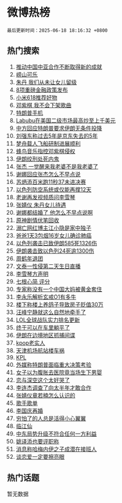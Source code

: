 # 微博热榜

`最后更新时间：2025-06-18 18:16:32 +0800`

## 热门搜索

1. [推动中国中亚合作不断取得新的成就](https://m.weibo.cn/search?containerid=100103type%3D1%26t%3D10%26q%3D%23%E6%8E%A8%E5%8A%A8%E4%B8%AD%E5%9B%BD%E4%B8%AD%E4%BA%9A%E5%90%88%E4%BD%9C%E4%B8%8D%E6%96%AD%E5%8F%96%E5%BE%97%E6%96%B0%E7%9A%84%E6%88%90%E5%B0%B1%23&stream_entry_id=51&isnewpage=1&extparam=seat%3D1%26dgr%3D0%26q%3D%2523%25E6%258E%25A8%25E5%258A%25A8%25E4%25B8%25AD%25E5%259B%25BD%25E4%25B8%25AD%25E4%25BA%259A%25E5%2590%2588%25E4%25BD%259C%25E4%25B8%258D%25E6%2596%25AD%25E5%258F%2596%25E5%25BE%2597%25E6%2596%25B0%25E7%259A%2584%25E6%2588%2590%25E5%25B0%25B1%2523%26pos%3D0%26c_type%3D51%26filter_type%3Drealtimehot%26stream_entry_id%3D51%26cate%3D10103%26display_time%3D1750241790%26pre_seqid%3D175024179070302378602136)
1. [崂山可乐](https://m.weibo.cn/search?containerid=100103type%3D1%26t%3D10%26q%3D%E5%B4%82%E5%B1%B1%E5%8F%AF%E4%B9%90&stream_entry_id=31&isnewpage=1&extparam=seat%3D1%26filter_type%3Drealtimehot%26pos%3D0%26c_type%3D31%26cate%3D5001%26dgr%3D0%26realpos%3D1%26stream_entry_id%3D31%26flag%3D2%26lcate%3D5001%26q%3D%25E5%25B4%2582%25E5%25B1%25B1%25E5%258F%25AF%25E4%25B9%2590%26band_rank%3D1%26display_time%3D1750241790%26pre_seqid%3D175024179070302378602136)
1. [朱丹 我们从未让女儿留级](https://m.weibo.cn/search?containerid=100103type%3D1%26t%3D10%26q%3D%E6%9C%B1%E4%B8%B9+%E6%88%91%E4%BB%AC%E4%BB%8E%E6%9C%AA%E8%AE%A9%E5%A5%B3%E5%84%BF%E7%95%99%E7%BA%A7&stream_entry_id=31&isnewpage=1&extparam=seat%3D1%26filter_type%3Drealtimehot%26pos%3D1%26c_type%3D31%26cate%3D5001%26dgr%3D0%26realpos%3D2%26stream_entry_id%3D31%26flag%3D2%26lcate%3D5001%26q%3D%25E6%259C%25B1%25E4%25B8%25B9%2520%25E6%2588%2591%25E4%25BB%25AC%25E4%25BB%258E%25E6%259C%25AA%25E8%25AE%25A9%25E5%25A5%25B3%25E5%2584%25BF%25E7%2595%2599%25E7%25BA%25A7%26band_rank%3D2%26display_time%3D1750241790%26pre_seqid%3D175024179070302378602136)
1. [8项重磅金融政策发布](https://m.weibo.cn/search?containerid=100103type%3D1%26t%3D10%26q%3D%238%E9%A1%B9%E9%87%8D%E7%A3%85%E9%87%91%E8%9E%8D%E6%94%BF%E7%AD%96%E5%8F%91%E5%B8%83%23&stream_entry_id=31&isnewpage=1&extparam=seat%3D1%26filter_type%3Drealtimehot%26pos%3D2%26c_type%3D31%26cate%3D5001%26dgr%3D0%26realpos%3D3%26stream_entry_id%3D31%26flag%3D0%26lcate%3D5001%26q%3D%25238%25E9%25A1%25B9%25E9%2587%258D%25E7%25A3%2585%25E9%2587%2591%25E8%259E%258D%25E6%2594%25BF%25E7%25AD%2596%25E5%258F%2591%25E5%25B8%2583%2523%26band_rank%3D3%26display_time%3D1750241790%26pre_seqid%3D175024179070302378602136)
1. [小米618推荐好物](https://m.weibo.cn/search?containerid=100103type%3D1%26t%3D10%26q%3D%23%E5%B0%8F%E7%B1%B3618%E6%8E%A8%E8%8D%90%E5%A5%BD%E7%89%A9%23&stream_entry_id=31&isnewpage=1&extparam=seat%3D1%26q%3D%2523%25E5%25B0%258F%25E7%25B1%25B3618%25E6%258E%25A8%25E8%258D%2590%25E5%25A5%25BD%25E7%2589%25A9%2523%26pos%3D3%26c_type%3D31%26adid%3D290459%26cate%3D5001%26filter_type%3Drealtimehot%26is_ad_pos%3D1%26stream_entry_id%3D31%26topic_ad%3D1%26lcate%3D5001%26dgr%3D0%26band_rank%3D4%26display_time%3D1750241790%26pre_seqid%3D175024179070302378602136)
1. [邓紫棋 我不会下架歌曲](https://m.weibo.cn/search?containerid=100103type%3D1%26t%3D10%26q%3D%E9%82%93%E7%B4%AB%E6%A3%8B+%E6%88%91%E4%B8%8D%E4%BC%9A%E4%B8%8B%E6%9E%B6%E6%AD%8C%E6%9B%B2&stream_entry_id=31&isnewpage=1&extparam=seat%3D1%26filter_type%3Drealtimehot%26pos%3D4%26c_type%3D31%26cate%3D5001%26dgr%3D0%26realpos%3D4%26stream_entry_id%3D31%26flag%3D1%26lcate%3D5001%26q%3D%25E9%2582%2593%25E7%25B4%25AB%25E6%25A3%258B%2520%25E6%2588%2591%25E4%25B8%258D%25E4%25BC%259A%25E4%25B8%258B%25E6%259E%25B6%25E6%25AD%258C%25E6%259B%25B2%26band_rank%3D4%26display_time%3D1750241790%26pre_seqid%3D175024179070302378602136)
1. [特朗普手机](https://m.weibo.cn/search?containerid=100103type%3D1%26t%3D10%26q%3D%23%E7%89%B9%E6%9C%97%E6%99%AE%E6%89%8B%E6%9C%BA%23&stream_entry_id=31&isnewpage=1&extparam=seat%3D1%26filter_type%3Drealtimehot%26pos%3D5%26c_type%3D31%26cate%3D5001%26dgr%3D0%26realpos%3D5%26stream_entry_id%3D31%26flag%3D1%26lcate%3D5001%26q%3D%2523%25E7%2589%25B9%25E6%259C%2597%25E6%2599%25AE%25E6%2589%258B%25E6%259C%25BA%2523%26band_rank%3D5%26display_time%3D1750241790%26pre_seqid%3D175024179070302378602136)
1. [Labubu在美国二级市场最高炒至上千美元](https://m.weibo.cn/search?containerid=100103type%3D1%26t%3D10%26q%3D%23Labubu%E5%9C%A8%E7%BE%8E%E5%9B%BD%E4%BA%8C%E7%BA%A7%E5%B8%82%E5%9C%BA%E6%9C%80%E9%AB%98%E7%82%92%E8%87%B3%E4%B8%8A%E5%8D%83%E7%BE%8E%E5%85%83%23&stream_entry_id=31&isnewpage=1&extparam=seat%3D1%26filter_type%3Drealtimehot%26pos%3D6%26c_type%3D31%26cate%3D5001%26dgr%3D0%26realpos%3D6%26stream_entry_id%3D31%26flag%3D0%26lcate%3D5001%26q%3D%2523Labubu%25E5%259C%25A8%25E7%25BE%258E%25E5%259B%25BD%25E4%25BA%258C%25E7%25BA%25A7%25E5%25B8%2582%25E5%259C%25BA%25E6%259C%2580%25E9%25AB%2598%25E7%2582%2592%25E8%2587%25B3%25E4%25B8%258A%25E5%258D%2583%25E7%25BE%258E%25E5%2585%2583%2523%26band_rank%3D6%26display_time%3D1750241790%26pre_seqid%3D175024179070302378602136)
1. [中方回应特朗普要求伊朗无条件投降](https://m.weibo.cn/search?containerid=100103type%3D1%26t%3D10%26q%3D%23%E4%B8%AD%E6%96%B9%E5%9B%9E%E5%BA%94%E7%89%B9%E6%9C%97%E6%99%AE%E8%A6%81%E6%B1%82%E4%BC%8A%E6%9C%97%E6%97%A0%E6%9D%A1%E4%BB%B6%E6%8A%95%E9%99%8D%23&stream_entry_id=31&isnewpage=1&extparam=seat%3D1%26filter_type%3Drealtimehot%26pos%3D7%26c_type%3D31%26cate%3D5001%26dgr%3D0%26realpos%3D7%26stream_entry_id%3D31%26flag%3D1%26lcate%3D5001%26q%3D%2523%25E4%25B8%25AD%25E6%2596%25B9%25E5%259B%259E%25E5%25BA%2594%25E7%2589%25B9%25E6%259C%2597%25E6%2599%25AE%25E8%25A6%2581%25E6%25B1%2582%25E4%25BC%258A%25E6%259C%2597%25E6%2597%25A0%25E6%259D%25A1%25E4%25BB%25B6%25E6%258A%2595%25E9%2599%258D%2523%26band_rank%3D7%26display_time%3D1750241790%26pre_seqid%3D175024179070302378602136)
1. [刘强东称过去5年是京东失去的5年](https://m.weibo.cn/search?containerid=100103type%3D1%26t%3D10%26q%3D%23%E5%88%98%E5%BC%BA%E4%B8%9C%E7%A7%B0%E8%BF%87%E5%8E%BB5%E5%B9%B4%E6%98%AF%E4%BA%AC%E4%B8%9C%E5%A4%B1%E5%8E%BB%E7%9A%845%E5%B9%B4%23&stream_entry_id=31&isnewpage=1&extparam=seat%3D1%26filter_type%3Drealtimehot%26pos%3D8%26c_type%3D31%26cate%3D5001%26dgr%3D0%26realpos%3D8%26stream_entry_id%3D31%26flag%3D1%26lcate%3D5001%26q%3D%2523%25E5%2588%2598%25E5%25BC%25BA%25E4%25B8%259C%25E7%25A7%25B0%25E8%25BF%2587%25E5%258E%25BB5%25E5%25B9%25B4%25E6%2598%25AF%25E4%25BA%25AC%25E4%25B8%259C%25E5%25A4%25B1%25E5%258E%25BB%25E7%259A%25845%25E5%25B9%25B4%2523%26band_rank%3D8%26display_time%3D1750241790%26pre_seqid%3D175024179070302378602136)
1. [梦舟载人飞船研制进展顺利](https://m.weibo.cn/search?containerid=100103type%3D1%26t%3D10%26q%3D%23%E6%A2%A6%E8%88%9F%E8%BD%BD%E4%BA%BA%E9%A3%9E%E8%88%B9%E7%A0%94%E5%88%B6%E8%BF%9B%E5%B1%95%E9%A1%BA%E5%88%A9%23&stream_entry_id=31&isnewpage=1&extparam=seat%3D1%26filter_type%3Drealtimehot%26pos%3D9%26c_type%3D31%26cate%3D5001%26dgr%3D0%26realpos%3D9%26stream_entry_id%3D31%26flag%3D1%26lcate%3D5001%26q%3D%2523%25E6%25A2%25A6%25E8%2588%259F%25E8%25BD%25BD%25E4%25BA%25BA%25E9%25A3%259E%25E8%2588%25B9%25E7%25A0%2594%25E5%2588%25B6%25E8%25BF%259B%25E5%25B1%2595%25E9%25A1%25BA%25E5%2588%25A9%2523%26band_rank%3D9%26display_time%3D1750241790%26pre_seqid%3D175024179070302378602136)
1. [蜂鸟音乐指控邓紫棋侵权](https://m.weibo.cn/search?containerid=100103type%3D1%26t%3D10%26q%3D%23%E8%9C%82%E9%B8%9F%E9%9F%B3%E4%B9%90%E6%8C%87%E6%8E%A7%E9%82%93%E7%B4%AB%E6%A3%8B%E4%BE%B5%E6%9D%83%23&stream_entry_id=31&isnewpage=1&extparam=seat%3D1%26filter_type%3Drealtimehot%26pos%3D10%26c_type%3D31%26cate%3D5001%26dgr%3D0%26realpos%3D10%26stream_entry_id%3D31%26flag%3D0%26lcate%3D5001%26q%3D%2523%25E8%259C%2582%25E9%25B8%259F%25E9%259F%25B3%25E4%25B9%2590%25E6%258C%2587%25E6%258E%25A7%25E9%2582%2593%25E7%25B4%25AB%25E6%25A3%258B%25E4%25BE%25B5%25E6%259D%2583%2523%26band_rank%3D10%26display_time%3D1750241790%26pre_seqid%3D175024179070302378602136)
1. [伊朗绞刑处死内鬼](https://m.weibo.cn/search?containerid=100103type%3D1%26t%3D10%26q%3D%E4%BC%8A%E6%9C%97%E7%BB%9E%E5%88%91%E5%A4%84%E6%AD%BB%E5%86%85%E9%AC%BC&stream_entry_id=31&isnewpage=1&extparam=seat%3D1%26filter_type%3Drealtimehot%26pos%3D11%26c_type%3D31%26cate%3D5001%26dgr%3D0%26realpos%3D11%26stream_entry_id%3D31%26flag%3D2%26lcate%3D5001%26q%3D%25E4%25BC%258A%25E6%259C%2597%25E7%25BB%259E%25E5%2588%2591%25E5%25A4%2584%25E6%25AD%25BB%25E5%2586%2585%25E9%25AC%25BC%26band_rank%3D11%26display_time%3D1750241790%26pre_seqid%3D175024179070302378602136)
1. [张杰 一觉醒来我老婆不是我老婆了](https://m.weibo.cn/search?containerid=100103type%3D1%26t%3D10%26q%3D%E5%BC%A0%E6%9D%B0+%E4%B8%80%E8%A7%89%E9%86%92%E6%9D%A5%E6%88%91%E8%80%81%E5%A9%86%E4%B8%8D%E6%98%AF%E6%88%91%E8%80%81%E5%A9%86%E4%BA%86&stream_entry_id=31&isnewpage=1&extparam=seat%3D1%26filter_type%3Drealtimehot%26pos%3D12%26c_type%3D31%26cate%3D5001%26dgr%3D0%26realpos%3D12%26stream_entry_id%3D31%26flag%3D2%26lcate%3D5001%26q%3D%25E5%25BC%25A0%25E6%259D%25B0%2520%25E4%25B8%2580%25E8%25A7%2589%25E9%2586%2592%25E6%259D%25A5%25E6%2588%2591%25E8%2580%2581%25E5%25A9%2586%25E4%25B8%258D%25E6%2598%25AF%25E6%2588%2591%25E8%2580%2581%25E5%25A9%2586%25E4%25BA%2586%26band_rank%3D12%26display_time%3D1750241790%26pre_seqid%3D175024179070302378602136)
1. [谢娜回应张杰怎么不早点说](https://m.weibo.cn/search?containerid=100103type%3D1%26t%3D10%26q%3D%23%E8%B0%A2%E5%A8%9C%E5%9B%9E%E5%BA%94%E5%BC%A0%E6%9D%B0%E6%80%8E%E4%B9%88%E4%B8%8D%E6%97%A9%E7%82%B9%E8%AF%B4%23&stream_entry_id=31&isnewpage=1&extparam=seat%3D1%26filter_type%3Drealtimehot%26pos%3D13%26c_type%3D31%26cate%3D5001%26dgr%3D0%26realpos%3D13%26stream_entry_id%3D31%26flag%3D0%26lcate%3D5001%26q%3D%2523%25E8%25B0%25A2%25E5%25A8%259C%25E5%259B%259E%25E5%25BA%2594%25E5%25BC%25A0%25E6%259D%25B0%25E6%2580%258E%25E4%25B9%2588%25E4%25B8%258D%25E6%2597%25A9%25E7%2582%25B9%25E8%25AF%25B4%2523%26band_rank%3D13%26display_time%3D1750241790%26pre_seqid%3D175024179070302378602136)
1. [苏炳添百米跑11秒37未进决赛](https://m.weibo.cn/search?containerid=100103type%3D1%26t%3D10%26q%3D%23%E8%8B%8F%E7%82%B3%E6%B7%BB%E7%99%BE%E7%B1%B3%E8%B7%9111%E7%A7%9237%E6%9C%AA%E8%BF%9B%E5%86%B3%E8%B5%9B%23&stream_entry_id=31&isnewpage=1&extparam=seat%3D1%26filter_type%3Drealtimehot%26pos%3D14%26c_type%3D31%26cate%3D5001%26dgr%3D0%26realpos%3D14%26stream_entry_id%3D31%26flag%3D0%26lcate%3D5001%26q%3D%2523%25E8%258B%258F%25E7%2582%25B3%25E6%25B7%25BB%25E7%2599%25BE%25E7%25B1%25B3%25E8%25B7%259111%25E7%25A7%259237%25E6%259C%25AA%25E8%25BF%259B%25E5%2586%25B3%25E8%25B5%259B%2523%26band_rank%3D14%26display_time%3D1750241790%26pre_seqid%3D175024179070302378602136)
1. [以色列防空系统或仅能再撑12天](https://m.weibo.cn/search?containerid=100103type%3D1%26t%3D10%26q%3D%23%E4%BB%A5%E8%89%B2%E5%88%97%E9%98%B2%E7%A9%BA%E7%B3%BB%E7%BB%9F%E6%88%96%E4%BB%85%E8%83%BD%E5%86%8D%E6%92%9112%E5%A4%A9%23&stream_entry_id=31&isnewpage=1&extparam=seat%3D1%26filter_type%3Drealtimehot%26pos%3D15%26c_type%3D31%26cate%3D5001%26dgr%3D0%26realpos%3D15%26stream_entry_id%3D31%26flag%3D1%26lcate%3D5001%26q%3D%2523%25E4%25BB%25A5%25E8%2589%25B2%25E5%2588%2597%25E9%2598%25B2%25E7%25A9%25BA%25E7%25B3%25BB%25E7%25BB%259F%25E6%2588%2596%25E4%25BB%2585%25E8%2583%25BD%25E5%2586%258D%25E6%2592%259112%25E5%25A4%25A9%2523%26band_rank%3D15%26display_time%3D1750241790%26pre_seqid%3D175024179070302378602136)
1. [老谢再发视频质问李雪琴](https://m.weibo.cn/search?containerid=100103type%3D1%26t%3D10%26q%3D%23%E8%80%81%E8%B0%A2%E5%86%8D%E5%8F%91%E8%A7%86%E9%A2%91%E8%B4%A8%E9%97%AE%E6%9D%8E%E9%9B%AA%E7%90%B4%23&stream_entry_id=31&isnewpage=1&extparam=seat%3D1%26filter_type%3Drealtimehot%26pos%3D16%26c_type%3D31%26cate%3D5001%26dgr%3D0%26realpos%3D16%26stream_entry_id%3D31%26flag%3D1%26lcate%3D5001%26q%3D%2523%25E8%2580%2581%25E8%25B0%25A2%25E5%2586%258D%25E5%258F%2591%25E8%25A7%2586%25E9%25A2%2591%25E8%25B4%25A8%25E9%2597%25AE%25E6%259D%258E%25E9%259B%25AA%25E7%2590%25B4%2523%26band_rank%3D16%26display_time%3D1750241790%26pre_seqid%3D175024179070302378602136)
1. [张婧仪 朱丹女儿待遇](https://m.weibo.cn/search?containerid=100103type%3D1%26t%3D10%26q%3D%E5%BC%A0%E5%A9%A7%E4%BB%AA+%E6%9C%B1%E4%B8%B9%E5%A5%B3%E5%84%BF%E5%BE%85%E9%81%87&stream_entry_id=31&isnewpage=1&extparam=seat%3D1%26filter_type%3Drealtimehot%26pos%3D17%26c_type%3D31%26cate%3D5001%26dgr%3D0%26realpos%3D17%26stream_entry_id%3D31%26flag%3D0%26lcate%3D5001%26q%3D%25E5%25BC%25A0%25E5%25A9%25A7%25E4%25BB%25AA%2520%25E6%259C%25B1%25E4%25B8%25B9%25E5%25A5%25B3%25E5%2584%25BF%25E5%25BE%2585%25E9%2581%2587%26band_rank%3D17%26display_time%3D1750241790%26pre_seqid%3D175024179070302378602136)
1. [谢娜都结婚了 他怎么不早点说啊](https://m.weibo.cn/search?containerid=100103type%3D1%26t%3D10%26q%3D%E8%B0%A2%E5%A8%9C%E9%83%BD%E7%BB%93%E5%A9%9A%E4%BA%86+%E4%BB%96%E6%80%8E%E4%B9%88%E4%B8%8D%E6%97%A9%E7%82%B9%E8%AF%B4%E5%95%8A&stream_entry_id=31&isnewpage=1&extparam=seat%3D1%26filter_type%3Drealtimehot%26pos%3D18%26c_type%3D31%26cate%3D5001%26dgr%3D0%26realpos%3D18%26stream_entry_id%3D31%26flag%3D2%26lcate%3D5001%26q%3D%25E8%25B0%25A2%25E5%25A8%259C%25E9%2583%25BD%25E7%25BB%2593%25E5%25A9%259A%25E4%25BA%2586%2520%25E4%25BB%2596%25E6%2580%258E%25E4%25B9%2588%25E4%25B8%258D%25E6%2597%25A9%25E7%2582%25B9%25E8%25AF%25B4%25E5%2595%258A%26band_rank%3D18%26display_time%3D1750241790%26pre_seqid%3D175024179070302378602136)
1. [原神剧情伏笔回收](https://m.weibo.cn/search?containerid=100103type%3D1%26t%3D10%26q%3D%23%E5%8E%9F%E7%A5%9E%E5%89%A7%E6%83%85%E4%BC%8F%E7%AC%94%E5%9B%9E%E6%94%B6%23&stream_entry_id=31&isnewpage=1&extparam=seat%3D1%26filter_type%3Drealtimehot%26pos%3D19%26c_type%3D31%26cate%3D5001%26dgr%3D0%26realpos%3D19%26stream_entry_id%3D31%26flag%3D1%26lcate%3D5001%26q%3D%2523%25E5%258E%259F%25E7%25A5%259E%25E5%2589%25A7%25E6%2583%2585%25E4%25BC%258F%25E7%25AC%2594%25E5%259B%259E%25E6%2594%25B6%2523%26band_rank%3D19%26display_time%3D1750241790%26pre_seqid%3D175024179070302378602136)
1. [溺亡网红博主江小隐是家中独子](https://m.weibo.cn/search?containerid=100103type%3D1%26t%3D10%26q%3D%23%E6%BA%BA%E4%BA%A1%E7%BD%91%E7%BA%A2%E5%8D%9A%E4%B8%BB%E6%B1%9F%E5%B0%8F%E9%9A%90%E6%98%AF%E5%AE%B6%E4%B8%AD%E7%8B%AC%E5%AD%90%23&stream_entry_id=31&isnewpage=1&extparam=seat%3D1%26filter_type%3Drealtimehot%26pos%3D20%26c_type%3D31%26cate%3D5001%26dgr%3D0%26realpos%3D20%26stream_entry_id%3D31%26flag%3D1%26lcate%3D5001%26q%3D%2523%25E6%25BA%25BA%25E4%25BA%25A1%25E7%25BD%2591%25E7%25BA%25A2%25E5%258D%259A%25E4%25B8%25BB%25E6%25B1%259F%25E5%25B0%258F%25E9%259A%2590%25E6%2598%25AF%25E5%25AE%25B6%25E4%25B8%25AD%25E7%258B%25AC%25E5%25AD%2590%2523%26band_rank%3D20%26display_time%3D1750241790%26pre_seqid%3D175024179070302378602136)
1. [爸爸1天3包烟16岁女儿确诊肺癌](https://m.weibo.cn/search?containerid=100103type%3D1%26t%3D10%26q%3D%23%E7%88%B8%E7%88%B81%E5%A4%A93%E5%8C%85%E7%83%9F16%E5%B2%81%E5%A5%B3%E5%84%BF%E7%A1%AE%E8%AF%8A%E8%82%BA%E7%99%8C%23&stream_entry_id=31&isnewpage=1&extparam=seat%3D1%26filter_type%3Drealtimehot%26pos%3D21%26c_type%3D31%26cate%3D5001%26dgr%3D0%26realpos%3D21%26stream_entry_id%3D31%26flag%3D0%26lcate%3D5001%26q%3D%2523%25E7%2588%25B8%25E7%2588%25B81%25E5%25A4%25A93%25E5%258C%2585%25E7%2583%259F16%25E5%25B2%2581%25E5%25A5%25B3%25E5%2584%25BF%25E7%25A1%25AE%25E8%25AF%258A%25E8%2582%25BA%25E7%2599%258C%2523%26band_rank%3D21%26display_time%3D1750241790%26pre_seqid%3D175024179070302378602136)
1. [以色列袭击已致伊朗585死1326伤](https://m.weibo.cn/search?containerid=100103type%3D1%26t%3D10%26q%3D%23%E4%BB%A5%E8%89%B2%E5%88%97%E8%A2%AD%E5%87%BB%E5%B7%B2%E8%87%B4%E4%BC%8A%E6%9C%97585%E6%AD%BB1326%E4%BC%A4%23&stream_entry_id=31&isnewpage=1&extparam=seat%3D1%26filter_type%3Drealtimehot%26pos%3D22%26c_type%3D31%26cate%3D5001%26dgr%3D0%26realpos%3D22%26stream_entry_id%3D31%26flag%3D0%26lcate%3D5001%26q%3D%2523%25E4%25BB%25A5%25E8%2589%25B2%25E5%2588%2597%25E8%25A2%25AD%25E5%2587%25BB%25E5%25B7%25B2%25E8%2587%25B4%25E4%25BC%258A%25E6%259C%2597585%25E6%25AD%25BB1326%25E4%25BC%25A4%2523%26band_rank%3D22%26display_time%3D1750241790%26pre_seqid%3D175024179070302378602136)
1. [伊朗袭击致以色列24死逾1300伤](https://m.weibo.cn/search?containerid=100103type%3D1%26t%3D10%26q%3D%23%E4%BC%8A%E6%9C%97%E8%A2%AD%E5%87%BB%E8%87%B4%E4%BB%A5%E8%89%B2%E5%88%9724%E6%AD%BB%E9%80%BE1300%E4%BC%A4%23&stream_entry_id=31&isnewpage=1&extparam=seat%3D1%26filter_type%3Drealtimehot%26pos%3D23%26c_type%3D31%26cate%3D5001%26dgr%3D0%26realpos%3D23%26stream_entry_id%3D31%26flag%3D0%26lcate%3D5001%26q%3D%2523%25E4%25BC%258A%25E6%259C%2597%25E8%25A2%25AD%25E5%2587%25BB%25E8%2587%25B4%25E4%25BB%25A5%25E8%2589%25B2%25E5%2588%259724%25E6%25AD%25BB%25E9%2580%25BE1300%25E4%25BC%25A4%2523%26band_rank%3D23%26display_time%3D1750241790%26pre_seqid%3D175024179070302378602136)
1. [周鹤年退团](https://m.weibo.cn/search?containerid=100103type%3D1%26t%3D10%26q%3D%23%E5%91%A8%E9%B9%A4%E5%B9%B4%E9%80%80%E5%9B%A2%23&stream_entry_id=31&isnewpage=1&extparam=seat%3D1%26filter_type%3Drealtimehot%26pos%3D24%26c_type%3D31%26cate%3D5001%26dgr%3D0%26realpos%3D24%26stream_entry_id%3D31%26flag%3D0%26lcate%3D5001%26q%3D%2523%25E5%2591%25A8%25E9%25B9%25A4%25E5%25B9%25B4%25E9%2580%2580%25E5%259B%25A2%2523%26band_rank%3D24%26display_time%3D1750241790%26pre_seqid%3D175024179070302378602136)
1. [文泰一性侵第二天生日直播](https://m.weibo.cn/search?containerid=100103type%3D1%26t%3D10%26q%3D%E6%96%87%E6%B3%B0%E4%B8%80%E6%80%A7%E4%BE%B5%E7%AC%AC%E4%BA%8C%E5%A4%A9%E7%94%9F%E6%97%A5%E7%9B%B4%E6%92%AD&stream_entry_id=31&isnewpage=1&extparam=seat%3D1%26filter_type%3Drealtimehot%26pos%3D25%26c_type%3D31%26cate%3D5001%26dgr%3D0%26realpos%3D25%26stream_entry_id%3D31%26flag%3D0%26lcate%3D5001%26q%3D%25E6%2596%2587%25E6%25B3%25B0%25E4%25B8%2580%25E6%2580%25A7%25E4%25BE%25B5%25E7%25AC%25AC%25E4%25BA%258C%25E5%25A4%25A9%25E7%2594%259F%25E6%2597%25A5%25E7%259B%25B4%25E6%2592%25AD%26band_rank%3D25%26display_time%3D1750241790%26pre_seqid%3D175024179070302378602136)
1. [李雪琴方声明](https://m.weibo.cn/search?containerid=100103type%3D1%26t%3D10%26q%3D%23%E6%9D%8E%E9%9B%AA%E7%90%B4%E6%96%B9%E5%A3%B0%E6%98%8E%23&stream_entry_id=31&isnewpage=1&extparam=seat%3D1%26filter_type%3Drealtimehot%26pos%3D26%26c_type%3D31%26cate%3D5001%26dgr%3D0%26realpos%3D26%26stream_entry_id%3D31%26flag%3D0%26lcate%3D5001%26q%3D%2523%25E6%259D%258E%25E9%259B%25AA%25E7%2590%25B4%25E6%2596%25B9%25E5%25A3%25B0%25E6%2598%258E%2523%26band_rank%3D26%26display_time%3D1750241790%26pre_seqid%3D175024179070302378602136)
1. [七根心简 评分](https://m.weibo.cn/search?containerid=100103type%3D1%26t%3D10%26q%3D%E4%B8%83%E6%A0%B9%E5%BF%83%E7%AE%80+%E8%AF%84%E5%88%86&stream_entry_id=31&isnewpage=1&extparam=seat%3D1%26filter_type%3Drealtimehot%26pos%3D27%26c_type%3D31%26cate%3D5001%26dgr%3D0%26realpos%3D27%26stream_entry_id%3D31%26flag%3D1%26lcate%3D5001%26q%3D%25E4%25B8%2583%25E6%25A0%25B9%25E5%25BF%2583%25E7%25AE%2580%2520%25E8%25AF%2584%25E5%2588%2586%26band_rank%3D27%26display_time%3D1750241790%26pre_seqid%3D175024179070302378602136)
1. [专家称没有一个中国大妈被黄金套住](https://m.weibo.cn/search?containerid=100103type%3D1%26t%3D10%26q%3D%23%E4%B8%93%E5%AE%B6%E7%A7%B0%E6%B2%A1%E6%9C%89%E4%B8%80%E4%B8%AA%E4%B8%AD%E5%9B%BD%E5%A4%A7%E5%A6%88%E8%A2%AB%E9%BB%84%E9%87%91%E5%A5%97%E4%BD%8F%23&stream_entry_id=31&isnewpage=1&extparam=seat%3D1%26filter_type%3Drealtimehot%26pos%3D28%26c_type%3D31%26cate%3D5001%26dgr%3D0%26realpos%3D28%26stream_entry_id%3D31%26flag%3D0%26lcate%3D5001%26q%3D%2523%25E4%25B8%2593%25E5%25AE%25B6%25E7%25A7%25B0%25E6%25B2%25A1%25E6%259C%2589%25E4%25B8%2580%25E4%25B8%25AA%25E4%25B8%25AD%25E5%259B%25BD%25E5%25A4%25A7%25E5%25A6%2588%25E8%25A2%25AB%25E9%25BB%2584%25E9%2587%2591%25E5%25A5%2597%25E4%25BD%258F%2523%26band_rank%3D28%26display_time%3D1750241790%26pre_seqid%3D175024179070302378602136)
1. [李永乐解析玄戒O1有多牛](https://m.weibo.cn/search?containerid=100103type%3D1%26t%3D10%26q%3D%23%E6%9D%8E%E6%B0%B8%E4%B9%90%E8%A7%A3%E6%9E%90%E7%8E%84%E6%88%92O1%E6%9C%89%E5%A4%9A%E7%89%9B%23&stream_entry_id=31&isnewpage=1&extparam=seat%3D1%26filter_type%3Drealtimehot%26pos%3D29%26c_type%3D31%26cate%3D5001%26dgr%3D0%26realpos%3D29%26stream_entry_id%3D31%26flag%3D1%26lcate%3D5001%26q%3D%2523%25E6%259D%258E%25E6%25B0%25B8%25E4%25B9%2590%25E8%25A7%25A3%25E6%259E%2590%25E7%258E%2584%25E6%2588%2592O1%25E6%259C%2589%25E5%25A4%259A%25E7%2589%259B%2523%26band_rank%3D29%26display_time%3D1750241790%26pre_seqid%3D175024179070302378602136)
1. [楼下称楼上养鸽子导致房子贬值30万](https://m.weibo.cn/search?containerid=100103type%3D1%26t%3D10%26q%3D%23%E6%A5%BC%E4%B8%8B%E7%A7%B0%E6%A5%BC%E4%B8%8A%E5%85%BB%E9%B8%BD%E5%AD%90%E5%AF%BC%E8%87%B4%E6%88%BF%E5%AD%90%E8%B4%AC%E5%80%BC30%E4%B8%87%23&stream_entry_id=31&isnewpage=1&extparam=seat%3D1%26filter_type%3Drealtimehot%26pos%3D30%26c_type%3D31%26cate%3D5001%26dgr%3D0%26realpos%3D30%26stream_entry_id%3D31%26flag%3D1%26lcate%3D5001%26q%3D%2523%25E6%25A5%25BC%25E4%25B8%258B%25E7%25A7%25B0%25E6%25A5%25BC%25E4%25B8%258A%25E5%2585%25BB%25E9%25B8%25BD%25E5%25AD%2590%25E5%25AF%25BC%25E8%2587%25B4%25E6%2588%25BF%25E5%25AD%2590%25E8%25B4%25AC%25E5%2580%25BC30%25E4%25B8%2587%2523%26band_rank%3D30%26display_time%3D1750241790%26pre_seqid%3D175024179070302378602136)
1. [汪峰宁静就这么自然地牵手了](https://m.weibo.cn/search?containerid=100103type%3D1%26t%3D10%26q%3D%E6%B1%AA%E5%B3%B0%E5%AE%81%E9%9D%99%E5%B0%B1%E8%BF%99%E4%B9%88%E8%87%AA%E7%84%B6%E5%9C%B0%E7%89%B5%E6%89%8B%E4%BA%86&stream_entry_id=31&isnewpage=1&extparam=seat%3D1%26filter_type%3Drealtimehot%26pos%3D31%26c_type%3D31%26cate%3D5001%26dgr%3D0%26realpos%3D31%26stream_entry_id%3D31%26flag%3D0%26lcate%3D5001%26q%3D%25E6%25B1%25AA%25E5%25B3%25B0%25E5%25AE%2581%25E9%259D%2599%25E5%25B0%25B1%25E8%25BF%2599%25E4%25B9%2588%25E8%2587%25AA%25E7%2584%25B6%25E5%259C%25B0%25E7%2589%25B5%25E6%2589%258B%25E4%25BA%2586%26band_rank%3D31%26display_time%3D1750241790%26pre_seqid%3D175024179070302378602136)
1. [LOL全球战队实力排名更新](https://m.weibo.cn/search?containerid=100103type%3D1%26t%3D10%26q%3D%23LOL%E5%85%A8%E7%90%83%E6%88%98%E9%98%9F%E5%AE%9E%E5%8A%9B%E6%8E%92%E5%90%8D%E6%9B%B4%E6%96%B0%23&stream_entry_id=31&isnewpage=1&extparam=seat%3D1%26filter_type%3Drealtimehot%26pos%3D32%26c_type%3D31%26cate%3D5001%26dgr%3D0%26realpos%3D32%26stream_entry_id%3D31%26flag%3D1%26lcate%3D5001%26q%3D%2523LOL%25E5%2585%25A8%25E7%2590%2583%25E6%2588%2598%25E9%2598%259F%25E5%25AE%259E%25E5%258A%259B%25E6%258E%2592%25E5%2590%258D%25E6%259B%25B4%25E6%2596%25B0%2523%26band_rank%3D32%26display_time%3D1750241790%26pre_seqid%3D175024179070302378602136)
1. [终于可以在车里躺平了](https://m.weibo.cn/search?containerid=100103type%3D1%26t%3D10%26q%3D%23%E7%BB%88%E4%BA%8E%E5%8F%AF%E4%BB%A5%E5%9C%A8%E8%BD%A6%E9%87%8C%E8%BA%BA%E5%B9%B3%E4%BA%86%23&stream_entry_id=31&isnewpage=1&extparam=seat%3D1%26filter_type%3Drealtimehot%26pos%3D33%26c_type%3D31%26cate%3D5001%26dgr%3D0%26realpos%3D33%26stream_entry_id%3D31%26flag%3D1%26lcate%3D5001%26q%3D%2523%25E7%25BB%2588%25E4%25BA%258E%25E5%258F%25AF%25E4%25BB%25A5%25E5%259C%25A8%25E8%25BD%25A6%25E9%2587%258C%25E8%25BA%25BA%25E5%25B9%25B3%25E4%25BA%2586%2523%26band_rank%3D33%26display_time%3D1750241790%26pre_seqid%3D175024179070302378602136)
1. [伊朗在边境地区抓捕间谍](https://m.weibo.cn/search?containerid=100103type%3D1%26t%3D10%26q%3D%23%E4%BC%8A%E6%9C%97%E5%9C%A8%E8%BE%B9%E5%A2%83%E5%9C%B0%E5%8C%BA%E6%8A%93%E6%8D%95%E9%97%B4%E8%B0%8D%23&stream_entry_id=31&isnewpage=1&extparam=seat%3D1%26filter_type%3Drealtimehot%26pos%3D34%26c_type%3D31%26cate%3D5001%26dgr%3D0%26realpos%3D34%26stream_entry_id%3D31%26flag%3D0%26lcate%3D5001%26q%3D%2523%25E4%25BC%258A%25E6%259C%2597%25E5%259C%25A8%25E8%25BE%25B9%25E5%25A2%2583%25E5%259C%25B0%25E5%258C%25BA%25E6%258A%2593%25E6%258D%2595%25E9%2597%25B4%25E8%25B0%258D%2523%26band_rank%3D34%26display_time%3D1750241790%26pre_seqid%3D175024179070302378602136)
1. [kpop老实人](https://m.weibo.cn/search?containerid=100103type%3D1%26t%3D10%26q%3Dkpop%E8%80%81%E5%AE%9E%E4%BA%BA&stream_entry_id=31&isnewpage=1&extparam=seat%3D1%26filter_type%3Drealtimehot%26pos%3D35%26c_type%3D31%26cate%3D5001%26dgr%3D0%26realpos%3D35%26stream_entry_id%3D31%26flag%3D0%26lcate%3D5001%26q%3Dkpop%25E8%2580%2581%25E5%25AE%259E%25E4%25BA%25BA%26band_rank%3D35%26display_time%3D1750241790%26pre_seqid%3D175024179070302378602136)
1. [天津机场航站楼车祸](https://m.weibo.cn/search?containerid=100103type%3D1%26t%3D10%26q%3D%E5%A4%A9%E6%B4%A5%E6%9C%BA%E5%9C%BA%E8%88%AA%E7%AB%99%E6%A5%BC%E8%BD%A6%E7%A5%B8&stream_entry_id=31&isnewpage=1&extparam=seat%3D1%26filter_type%3Drealtimehot%26pos%3D36%26c_type%3D31%26cate%3D5001%26dgr%3D0%26realpos%3D36%26stream_entry_id%3D31%26flag%3D0%26lcate%3D5001%26q%3D%25E5%25A4%25A9%25E6%25B4%25A5%25E6%259C%25BA%25E5%259C%25BA%25E8%2588%25AA%25E7%25AB%2599%25E6%25A5%25BC%25E8%25BD%25A6%25E7%25A5%25B8%26band_rank%3D36%26display_time%3D1750241790%26pre_seqid%3D175024179070302378602136)
1. [KPL](https://m.weibo.cn/search?containerid=100103type%3D1%26t%3D10%26q%3DKPL&stream_entry_id=31&isnewpage=1&extparam=seat%3D1%26filter_type%3Drealtimehot%26pos%3D37%26c_type%3D31%26cate%3D5001%26dgr%3D0%26realpos%3D37%26stream_entry_id%3D31%26flag%3D1%26lcate%3D5001%26q%3DKPL%26band_rank%3D37%26display_time%3D1750241790%26pre_seqid%3D175024179070302378602136)
1. [外媒称特朗普面临重大决策考验](https://m.weibo.cn/search?containerid=100103type%3D1%26t%3D10%26q%3D%E5%A4%96%E5%AA%92%E7%A7%B0%E7%89%B9%E6%9C%97%E6%99%AE%E9%9D%A2%E4%B8%B4%E9%87%8D%E5%A4%A7%E5%86%B3%E7%AD%96%E8%80%83%E9%AA%8C&stream_entry_id=31&isnewpage=1&extparam=seat%3D1%26filter_type%3Drealtimehot%26pos%3D38%26c_type%3D31%26cate%3D5001%26dgr%3D0%26realpos%3D38%26stream_entry_id%3D31%26flag%3D1%26lcate%3D5001%26q%3D%25E5%25A4%2596%25E5%25AA%2592%25E7%25A7%25B0%25E7%2589%25B9%25E6%259C%2597%25E6%2599%25AE%25E9%259D%25A2%25E4%25B8%25B4%25E9%2587%258D%25E5%25A4%25A7%25E5%2586%25B3%25E7%25AD%2596%25E8%2580%2583%25E9%25AA%258C%26band_rank%3D38%26display_time%3D1750241790%26pre_seqid%3D175024179070302378602136)
1. [女子以为腹胀去医院竟当场生下男婴](https://m.weibo.cn/search?containerid=100103type%3D1%26t%3D10%26q%3D%23%E5%A5%B3%E5%AD%90%E4%BB%A5%E4%B8%BA%E8%85%B9%E8%83%80%E5%8E%BB%E5%8C%BB%E9%99%A2%E7%AB%9F%E5%BD%93%E5%9C%BA%E7%94%9F%E4%B8%8B%E7%94%B7%E5%A9%B4%23&stream_entry_id=31&isnewpage=1&extparam=seat%3D1%26filter_type%3Drealtimehot%26pos%3D39%26c_type%3D31%26cate%3D5001%26dgr%3D0%26realpos%3D39%26stream_entry_id%3D31%26flag%3D0%26lcate%3D5001%26q%3D%2523%25E5%25A5%25B3%25E5%25AD%2590%25E4%25BB%25A5%25E4%25B8%25BA%25E8%2585%25B9%25E8%2583%2580%25E5%258E%25BB%25E5%258C%25BB%25E9%2599%25A2%25E7%25AB%259F%25E5%25BD%2593%25E5%259C%25BA%25E7%2594%259F%25E4%25B8%258B%25E7%2594%25B7%25E5%25A9%25B4%2523%26band_rank%3D39%26display_time%3D1750241790%26pre_seqid%3D175024179070302378602136)
1. [恋与深空这个太好哭了](https://m.weibo.cn/search?containerid=100103type%3D1%26t%3D10%26q%3D%E6%81%8B%E4%B8%8E%E6%B7%B1%E7%A9%BA%E8%BF%99%E4%B8%AA%E5%A4%AA%E5%A5%BD%E5%93%AD%E4%BA%86&stream_entry_id=31&isnewpage=1&extparam=seat%3D1%26filter_type%3Drealtimehot%26pos%3D40%26c_type%3D31%26cate%3D5001%26dgr%3D0%26realpos%3D40%26stream_entry_id%3D31%26flag%3D1%26lcate%3D5001%26q%3D%25E6%2581%258B%25E4%25B8%258E%25E6%25B7%25B1%25E7%25A9%25BA%25E8%25BF%2599%25E4%25B8%25AA%25E5%25A4%25AA%25E5%25A5%25BD%25E5%2593%25AD%25E4%25BA%2586%26band_rank%3D40%26display_time%3D1750241790%26pre_seqid%3D175024179070302378602136)
1. [李连杰调查了向太半年才敢合作](https://m.weibo.cn/search?containerid=100103type%3D1%26t%3D10%26q%3D%E6%9D%8E%E8%BF%9E%E6%9D%B0%E8%B0%83%E6%9F%A5%E4%BA%86%E5%90%91%E5%A4%AA%E5%8D%8A%E5%B9%B4%E6%89%8D%E6%95%A2%E5%90%88%E4%BD%9C&stream_entry_id=31&isnewpage=1&extparam=seat%3D1%26filter_type%3Drealtimehot%26pos%3D41%26c_type%3D31%26cate%3D5001%26dgr%3D0%26realpos%3D41%26stream_entry_id%3D31%26flag%3D1%26lcate%3D5001%26q%3D%25E6%259D%258E%25E8%25BF%259E%25E6%259D%25B0%25E8%25B0%2583%25E6%259F%25A5%25E4%25BA%2586%25E5%2590%2591%25E5%25A4%25AA%25E5%258D%258A%25E5%25B9%25B4%25E6%2589%258D%25E6%2595%25A2%25E5%2590%2588%25E4%25BD%259C%26band_rank%3D41%26display_time%3D1750241790%26pre_seqid%3D175024179070302378602136)
1. [张婧仪章若楠怎么认识的](https://m.weibo.cn/search?containerid=100103type%3D1%26t%3D10%26q%3D%E5%BC%A0%E5%A9%A7%E4%BB%AA%E7%AB%A0%E8%8B%A5%E6%A5%A0%E6%80%8E%E4%B9%88%E8%AE%A4%E8%AF%86%E7%9A%84&stream_entry_id=31&isnewpage=1&extparam=seat%3D1%26filter_type%3Drealtimehot%26pos%3D42%26c_type%3D31%26cate%3D5001%26dgr%3D0%26realpos%3D42%26stream_entry_id%3D31%26flag%3D1%26lcate%3D5001%26q%3D%25E5%25BC%25A0%25E5%25A9%25A7%25E4%25BB%25AA%25E7%25AB%25A0%25E8%258B%25A5%25E6%25A5%25A0%25E6%2580%258E%25E4%25B9%2588%25E8%25AE%25A4%25E8%25AF%2586%25E7%259A%2584%26band_rank%3D42%26display_time%3D1750241790%26pre_seqid%3D175024179070302378602136)
1. [歌手歌单](https://m.weibo.cn/search?containerid=100103type%3D1%26t%3D10%26q%3D%E6%AD%8C%E6%89%8B%E6%AD%8C%E5%8D%95&stream_entry_id=31&isnewpage=1&extparam=seat%3D1%26filter_type%3Drealtimehot%26pos%3D43%26c_type%3D31%26cate%3D5001%26dgr%3D0%26realpos%3D43%26stream_entry_id%3D31%26flag%3D1%26lcate%3D5001%26q%3D%25E6%25AD%258C%25E6%2589%258B%25E6%25AD%258C%25E5%258D%2595%26band_rank%3D43%26display_time%3D1750241790%26pre_seqid%3D175024179070302378602136)
1. [李国庆再婚](https://m.weibo.cn/search?containerid=100103type%3D1%26t%3D10%26q%3D%23%E6%9D%8E%E5%9B%BD%E5%BA%86%E5%86%8D%E5%A9%9A%23&stream_entry_id=31&isnewpage=1&extparam=seat%3D1%26filter_type%3Drealtimehot%26pos%3D44%26c_type%3D31%26cate%3D5001%26dgr%3D0%26realpos%3D44%26stream_entry_id%3D31%26flag%3D0%26lcate%3D5001%26q%3D%2523%25E6%259D%258E%25E5%259B%25BD%25E5%25BA%2586%25E5%2586%258D%25E5%25A9%259A%2523%26band_rank%3D44%26display_time%3D1750241790%26pre_seqid%3D175024179070302378602136)
1. [穷怕了的人总是活得小心翼翼](https://m.weibo.cn/search?containerid=100103type%3D1%26t%3D10%26q%3D%E7%A9%B7%E6%80%95%E4%BA%86%E7%9A%84%E4%BA%BA%E6%80%BB%E6%98%AF%E6%B4%BB%E5%BE%97%E5%B0%8F%E5%BF%83%E7%BF%BC%E7%BF%BC&stream_entry_id=31&isnewpage=1&extparam=seat%3D1%26filter_type%3Drealtimehot%26pos%3D45%26c_type%3D31%26cate%3D5001%26dgr%3D0%26realpos%3D45%26stream_entry_id%3D31%26flag%3D1%26lcate%3D5001%26q%3D%25E7%25A9%25B7%25E6%2580%2595%25E4%25BA%2586%25E7%259A%2584%25E4%25BA%25BA%25E6%2580%25BB%25E6%2598%25AF%25E6%25B4%25BB%25E5%25BE%2597%25E5%25B0%258F%25E5%25BF%2583%25E7%25BF%25BC%25E7%25BF%25BC%26band_rank%3D45%26display_time%3D1750241790%26pre_seqid%3D175024179070302378602136)
1. [临江仙](https://m.weibo.cn/search?containerid=100103type%3D1%26t%3D10%26q%3D%E4%B8%B4%E6%B1%9F%E4%BB%99&stream_entry_id=31&isnewpage=1&extparam=seat%3D1%26filter_type%3Drealtimehot%26pos%3D46%26c_type%3D31%26cate%3D5001%26dgr%3D0%26realpos%3D46%26stream_entry_id%3D31%26flag%3D1%26lcate%3D5001%26q%3D%25E4%25B8%25B4%25E6%25B1%259F%25E4%25BB%2599%26band_rank%3D46%26display_time%3D1750241790%26pre_seqid%3D175024179070302378602136)
1. [中东局势升级不符合任何一方利益](https://m.weibo.cn/search?containerid=100103type%3D1%26t%3D10%26q%3D%23%E4%B8%AD%E4%B8%9C%E5%B1%80%E5%8A%BF%E5%8D%87%E7%BA%A7%E4%B8%8D%E7%AC%A6%E5%90%88%E4%BB%BB%E4%BD%95%E4%B8%80%E6%96%B9%E5%88%A9%E7%9B%8A%23&stream_entry_id=31&isnewpage=1&extparam=seat%3D1%26filter_type%3Drealtimehot%26pos%3D47%26c_type%3D31%26cate%3D5001%26dgr%3D0%26realpos%3D47%26stream_entry_id%3D31%26flag%3D1%26lcate%3D5001%26q%3D%2523%25E4%25B8%25AD%25E4%25B8%259C%25E5%25B1%2580%25E5%258A%25BF%25E5%258D%2587%25E7%25BA%25A7%25E4%25B8%258D%25E7%25AC%25A6%25E5%2590%2588%25E4%25BB%25BB%25E4%25BD%2595%25E4%25B8%2580%25E6%2596%25B9%25E5%2588%25A9%25E7%259B%258A%2523%26band_rank%3D47%26display_time%3D1750241790%26pre_seqid%3D175024179070302378602136)
1. [姚译添也要评职称](https://m.weibo.cn/search?containerid=100103type%3D1%26t%3D10%26q%3D%E5%A7%9A%E8%AF%91%E6%B7%BB%E4%B9%9F%E8%A6%81%E8%AF%84%E8%81%8C%E7%A7%B0&stream_entry_id=31&isnewpage=1&extparam=seat%3D1%26filter_type%3Drealtimehot%26pos%3D48%26c_type%3D31%26cate%3D5001%26dgr%3D0%26realpos%3D48%26stream_entry_id%3D31%26flag%3D1%26lcate%3D5001%26q%3D%25E5%25A7%259A%25E8%25AF%2591%25E6%25B7%25BB%25E4%25B9%259F%25E8%25A6%2581%25E8%25AF%2584%25E8%2581%258C%25E7%25A7%25B0%26band_rank%3D48%26display_time%3D1750241790%26pre_seqid%3D175024179070302378602136)
1. [消息称哈梅内伊之子成潜在接班人](https://m.weibo.cn/search?containerid=100103type%3D1%26t%3D10%26q%3D%23%E6%B6%88%E6%81%AF%E7%A7%B0%E5%93%88%E6%A2%85%E5%86%85%E4%BC%8A%E4%B9%8B%E5%AD%90%E6%88%90%E6%BD%9C%E5%9C%A8%E6%8E%A5%E7%8F%AD%E4%BA%BA%23&stream_entry_id=31&isnewpage=1&extparam=seat%3D1%26filter_type%3Drealtimehot%26pos%3D49%26c_type%3D31%26cate%3D5001%26dgr%3D0%26realpos%3D49%26stream_entry_id%3D31%26flag%3D0%26lcate%3D5001%26q%3D%2523%25E6%25B6%2588%25E6%2581%25AF%25E7%25A7%25B0%25E5%2593%2588%25E6%25A2%2585%25E5%2586%2585%25E4%25BC%258A%25E4%25B9%258B%25E5%25AD%2590%25E6%2588%2590%25E6%25BD%259C%25E5%259C%25A8%25E6%258E%25A5%25E7%258F%25AD%25E4%25BA%25BA%2523%26band_rank%3D49%26display_time%3D1750241790%26pre_seqid%3D175024179070302378602136)
1. [谈恋爱一定要擦亮眼](https://m.weibo.cn/search?containerid=100103type%3D1%26t%3D10%26q%3D%E8%B0%88%E6%81%8B%E7%88%B1%E4%B8%80%E5%AE%9A%E8%A6%81%E6%93%A6%E4%BA%AE%E7%9C%BC&stream_entry_id=31&isnewpage=1&extparam=seat%3D1%26filter_type%3Drealtimehot%26pos%3D50%26c_type%3D31%26cate%3D5001%26dgr%3D0%26realpos%3D50%26stream_entry_id%3D31%26flag%3D1%26lcate%3D5001%26q%3D%25E8%25B0%2588%25E6%2581%258B%25E7%2588%25B1%25E4%25B8%2580%25E5%25AE%259A%25E8%25A6%2581%25E6%2593%25A6%25E4%25BA%25AE%25E7%259C%25BC%26band_rank%3D50%26display_time%3D1750241790%26pre_seqid%3D175024179070302378602136)

## 热门话题

暂无数据
